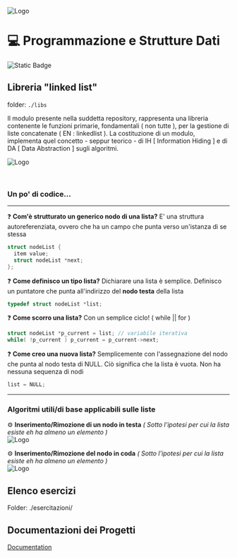 
![Logo](https://i.imgur.com/kzIEXHw.png)

# 💻 Programmazione e Strutture Dati
![Static Badge](https://img.shields.io/badge/mrxio%20developer%20-%20unisa-F39025) 


## Libreria "linked list"
folder: ``` ./libs ```

Il modulo presente nella suddetta repository, rappresenta una libreria contenente le funzioni primarie, fondamentali ( non tutte ), per la gestione di liste concatenate ( EN : linkedlist ).
La costituzione di un modulo, implementa quel concetto - seppur teorico - di IH [ Information Hiding ] e di DA [ Data Abstraction ] sugli algoritmi.

![Logo](https://i.imgur.com/UgmTwI4.png)

<br>

### Un po' di codice... 
<hr>

❓ **Com'è strutturato un generico nodo di una lista?**
E' una struttura autoreferenziata, ovvero che ha un campo che punta verso un'istanza di se stessa

```C
struct nodeList {
  item value;
  struct nodeList *next;
};
```

❓ **Come definisco un tipo lista?** Dichiarare una lista è semplice. Definisco un puntatore che punta all'indirizzo del **nodo testa** della lista
```C
typedef struct nodeList *list;
```

❓ **Come scorro una lista?** Con un semplice ciclo! ( while || for )
```C
struct nodeList *p_current = list; // variabile iterativa
while( !p_current ) p_current = p_current->next;
```

❓ **Come creo una nuova lista?** Semplicemente con l'assegnazione del nodo che punta al nodo testa di NULL. Ciò significa che la lista è vuota. Non ha nessuna sequenza di nodi
```C
list = NULL;
```


<hr>

### Algoritmi utili/di base applicabili sulle liste

⚙️ **Inserimento/Rimozione di un nodo in testa** *( Sotto l'ipotesi per cui la lista esiste eh ha almeno un elemento )*
<br>
![Logo](https://i.imgur.com/xdsNiS6.png)

⚙️ **Inserimento/Rimozione del nodo in coda** *( Sotto l'ipotesi per cui la lista esiste eh ha almeno un elemento )*
<br>
![Logo](https://i.imgur.com/xdsNiS6.png)



## Elenco esercizi
Folder: ./esercitazioni/
## Documentazioni dei Progetti

[Documentation](https://linktodocumentation)
